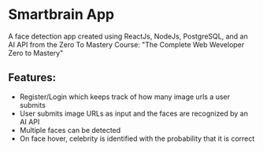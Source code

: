# Smartbrain App
A face detection app created using ReactJs, NodeJs, PostgreSQL, and an AI API 
from the Zero To Mastery Course: "The Complete Web Weveloper Zero to Mastery"

## Features:
* Register/Login which keeps track of how many image urls a user submits
* User submits image URLs as input and the faces are recognized by an AI API
* Multiple faces can be detected
* On face hover, celebrity is identified with the probability that it is correct  
